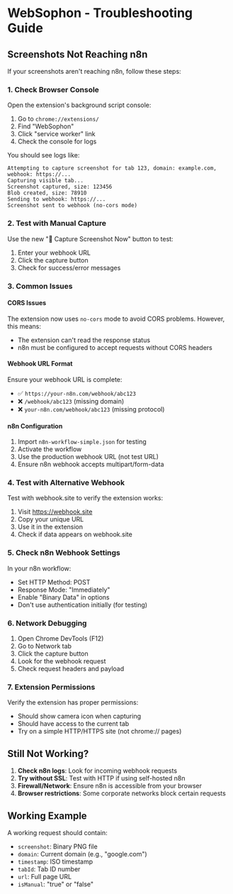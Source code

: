 # WebSophon - Troubleshooting Guide

## Screenshots Not Reaching n8n

If your screenshots aren't reaching n8n, follow these steps:

### 1. Check Browser Console

Open the extension's background script console:
1. Go to `chrome://extensions/`
2. Find "WebSophon"
3. Click "service worker" link
4. Check the console for logs

You should see logs like:
```
Attempting to capture screenshot for tab 123, domain: example.com, webhook: https://...
Capturing visible tab...
Screenshot captured, size: 123456
Blob created, size: 78910
Sending to webhook: https://...
Screenshot sent to webhook (no-cors mode)
```

### 2. Test with Manual Capture

Use the new "📸 Capture Screenshot Now" button to test:
1. Enter your webhook URL
2. Click the capture button
3. Check for success/error messages

### 3. Common Issues

#### CORS Issues
The extension now uses `no-cors` mode to avoid CORS problems. However, this means:
- The extension can't read the response status
- n8n must be configured to accept requests without CORS headers

#### Webhook URL Format
Ensure your webhook URL is complete:
- ✅ `https://your-n8n.com/webhook/abc123`
- ❌ `/webhook/abc123` (missing domain)
- ❌ `your-n8n.com/webhook/abc123` (missing protocol)

#### n8n Configuration
1. Import `n8n-workflow-simple.json` for testing
2. Activate the workflow
3. Use the production webhook URL (not test URL)
4. Ensure n8n webhook accepts multipart/form-data

### 4. Test with Alternative Webhook

Test with webhook.site to verify the extension works:
1. Visit https://webhook.site
2. Copy your unique URL
3. Use it in the extension
4. Check if data appears on webhook.site

### 5. Check n8n Webhook Settings

In your n8n workflow:
- Set HTTP Method: POST
- Response Mode: "Immediately"
- Enable "Binary Data" in options
- Don't use authentication initially (for testing)

### 6. Network Debugging

1. Open Chrome DevTools (F12)
2. Go to Network tab
3. Click the capture button
4. Look for the webhook request
5. Check request headers and payload

### 7. Extension Permissions

Verify the extension has proper permissions:
- Should show camera icon when capturing
- Should have access to the current tab
- Try on a simple HTTP/HTTPS site (not chrome:// pages)

## Still Not Working?

1. **Check n8n logs**: Look for incoming webhook requests
2. **Try without SSL**: Test with HTTP if using self-hosted n8n
3. **Firewall/Network**: Ensure n8n is accessible from your browser
4. **Browser restrictions**: Some corporate networks block certain requests

## Working Example

A working request should contain:
- `screenshot`: Binary PNG file
- `domain`: Current domain (e.g., "google.com")
- `timestamp`: ISO timestamp
- `tabId`: Tab ID number
- `url`: Full page URL
- `isManual`: "true" or "false" 